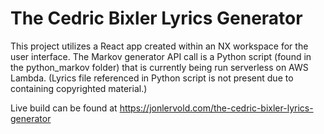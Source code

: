 # The Cedric Bixler Lyrics Generator

This project utilizes a React app created within an NX workspace for the user interface. The Markov generator API call is a Python script (found in the python_markov folder) that is currently being run serverless on AWS Lambda. (Lyrics file referenced in Python script is not present due to containing copyrighted material.)

Live build can be found at https://jonlervold.com/the-cedric-bixler-lyrics-generator
